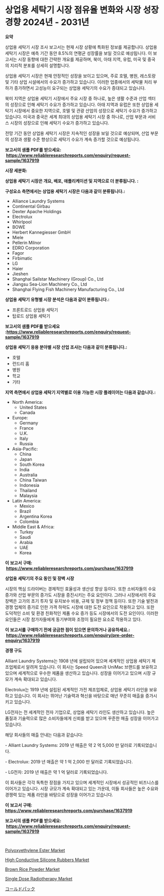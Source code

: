 <p><h1>상업용 세탁기 시장 점유율 변화와 시장 성장 경향 2024년 - 2031년</h1></p><p><strong>요약</strong></p>
<p><p>상업용 세탁기 시장 조사 보고서는 현재 시장 상황에 특화된 정보를 제공합니다. 상업용 세탁기 시장은 예측 기간 동안 8.5%의 연평균 성장률을 보일 것으로 예상됩니다. 이 보고서는 시장 동향에 대한 간략한 개요를 제공하며, 북미, 아태 지역, 유럽, 미국 및 중국의 지리적 분포를 상세히 설명합니다.</p><p>상업용 세탁기 시장은 현재 안정적인 성장을 보이고 있으며, 주로 호텔, 병원, 레스토랑 및 기타 상업 시설에서의 수요가 증가하고 있습니다. 이러한 업종에서의 세탁물 처리 부하가 증가하면서 고성능이 요구되는 상업용 세탁기의 수요가 증대되고 있습니다.</p><p>북미 지역은 상업용 세탁기 시장에서 주요 시장 중 하나로, 높은 생활 수준과 산업 섹터의 성장으로 인해 세탁기 수요가 증가하고 있습니다. 아태 지역과 유럽은 또한 상업용 세탁기 시장에서 중요한 지역으로, 호텔 및 관광 산업의 성장으로 세탁기 수요가 증가하고 있습니다. 미국과 중국은 세계 최대의 상업용 세탁기 시장 중 하나로, 산업 부문과 서비스 시장의 성장으로 인해 세탁기 수요가 증가하고 있습니다.</p><p>전망 기간 동안 상업용 세탁기 시장은 지속적인 성장을 보일 것으로 예상되며, 산업 부문의 성장과 생활 수준 향상으로 세탁기 수요가 계속 증가할 것으로 예상됩니다.</p></p>
<p><strong>보고서의 샘플 PDF를 받으세요: &nbsp;<a href="https://www.reliableresearchreports.com/enquiry/request-sample/1637919">https://www.reliableresearchreports.com/enquiry/request-sample/1637919</a></strong></p>
<p><strong>시장 세분화:</strong></p>
<p><strong> 상업용 세탁기 시장은 개요, 배포, 애플리케이션 및 지역으로 더 분류됩니다. :</strong></p>
<p><strong>구성요소 측면에서는 상업용 세탁기 시장은 다음과 같이 분류됩니다.:</strong></p>
<p><ul><li>Alliance Laundry Systems</li><li>Continental Girbau</li><li>Dexter Apache Holdings</li><li>Electrolux</li><li>Whirlpool</li><li>BOWE</li><li>Herbert Kannegiesser GmbH</li><li>Miele</li><li>Pellerin Milnor</li><li>EDRO Corporation</li><li>Fagor</li><li>Firbimatic</li><li>LG</li><li>Haier</li><li>Jieshen</li><li>Shanghai Sailstar Machinery (Group) Co., Ltd</li><li>Jiangsu Sea-Lion Machinery Co., Ltd</li><li>Shanghai Flying Fish Machinery Manufacturing Co., Ltd</li></ul></p>
<p><strong> 상업용 세탁기 유형별 시장 분석은 다음과 같이 분류됩니다.:</strong></p>
<p><ul><li>프론트로드 상업용 세탁기</li><li>탑로드 상업용 세탁기</li></ul></p>
<p><strong>보고서의 샘플 PDF를 받으세요 :<a href="https://www.reliableresearchreports.com/enquiry/request-sample/1637919">https://www.reliableresearchreports.com/enquiry/request-sample/1637919</a></strong></p>
<p><strong> 상업용 세탁기 응용 분야별 시장 산업 조사는 다음과 같이 분류됩니다.:</strong></p>
<p><ul><li>호텔</li><li>런드리 홈</li><li>병원</li><li>학교</li><li>기타</li></ul></p>
<p><strong>지역 측면에서 상업용 세탁기 지역별로 이용 가능한 시장 플레이어는 다음과 같습니다.:</strong></p>
<p><ul>
    <li>
        North America:
        <ul>
            <li>United States</li>
            <li>Canada</li>
        </ul>
    </li>
    <li>
        Europe:
        <ul>
            <li>Germany</li>
            <li>France</li>
            <li>U.K.</li>
            <li>Italy</li>
            <li>Russia</li>
        </ul>
    </li>
    <li>
        Asia-Pacific:
        <ul>
            <li>China</li>
            <li>Japan</li>
            <li>South Korea</li>
            <li>India</li>
            <li>Australia</li>
            <li>China Taiwan</li>
            <li>Indonesia</li>
            <li>Thailand</li>
            <li>Malaysia</li>
        </ul>
    </li>
    <li>
        Latin America:
        <ul>
            <li>Mexico</li>
            <li>Brazil</li>
            <li>Argentina Korea</li>
            <li>Colombia</li>
        </ul>
    </li>
    <li>
        Middle East & Africa:
        <ul>
            <li>Turkey</li>
            <li>Saudi</li>
            <li>Arabia</li>
            <li>UAE</li>
            <li>Korea</li>
        </ul>
    </li>
    </ul></p>
<p><strong>이 보고서 구매: &nbsp;<a href="https://www.reliableresearchreports.com/purchase/1637919">https://www.reliableresearchreports.com/purchase/1637919</a></strong></p>
<p><strong>상업용 세탁기의 주요 동인 및 장벽 시장</strong></p>
<p><p>시장의 핵심 드라이버는 경제적인 효율성과 생산성 향상 등이다. 또한 소비자들의 수요 증가와 산업 부문의 증가도 시장을 증진시키는 주요 요인이다. 그러나 시장에서의 주요 장벽은 고가의 초기 투자 및 유지보수 비용, 규제 및 정부 정책 등이다. 또한 기술 발전과 경쟁 업체의 증가로 인한 가격 하락도 시장에 대한 도전 요인으로 작용하고 있다. 또한 도덕적인 소비 및 환경 친화적인 제품 수요 증가 등도 시장에서의 도전 요인이다. 이러한 요인들은 시장 참가자들에게 동기부여와 조정이 필요한 요소로 작용하고 있다.</p></p>
<p><strong>이 보고서를 구매하기 전에 궁금한 점이 있으면 문의하거나 공유하세요.: &nbsp;<a href="https://www.reliableresearchreports.com/enquiry/pre-order-enquiry/1637919">https://www.reliableresearchreports.com/enquiry/pre-order-enquiry/1637919</a></strong></p>
<p><strong>경쟁 구도</strong></p>
<p><p> Alliant Laundry Systems는 1908 년에 설립되어 있으며 세계적인 상업용 세탁기 제조업체로서 알려져 있습니다. 이 회사는 Speed Queen과 UniMac 브랜드를 보유하고 있으며 세계적으로 우수한 제품을 생산하고 있습니다. 성장을 이어가고 있으며 시장 규모가 계속 확대되고 있습니다.</p><p>Electrolux는 1919 년에 설립된 세계적인 가전 제조업체로, 상업용 세탁기 라인을 보유하고 있습니다. 이 회사는 뛰어난 기술력과 혁신을 바탕으로 매년 꾸준히 매출을 증가시키고 있습니다.</p><p>LG전자는 전 세계적인 전자 기업으로, 상업용 세탁기 라인도 생산하고 있습니다. 높은 품질과 기술력으로 많은 소비자들에게 신뢰를 받고 있으며 꾸준한 매출 성장을 이어가고 있습니다.</p><p>해당 회사들의 매출 안내는 다음과 같습니다:</p><p>- Alliant Laundry Systems: 2019 년 매출은 약 2 억 5,000 만 달러로 기록되었습니다.</p><p>- Electrolux: 2019 년 매출은 약 1 억 2,000 만 달러로 기록되었습니다.</p><p>- LG전자: 2019 년 매출은 약 1 억 달러로 기록되었습니다.</p><p>이 회사들은 각각 독특한 장점을 가지고 있으며 세계적인 시장에서 성공적인 비즈니스를 이어가고 있습니다. 시장 규모가 계속 확대되고 있는 가운데, 이들 회사들은 높은 수요와 경쟁력 있는 제품 라인을 바탕으로 성장을 이어가고 있습니다.</p></p>
<p><strong>이 보고서 구매: &nbsp; <a href="https://www.reliableresearchreports.com/purchase/1637919">https://www.reliableresearchreports.com/purchase/1637919</a></strong></p>
<p><strong>보고서의 샘플 PDF를 받으세요: &nbsp;<a href="https://www.reliableresearchreports.com/enquiry/request-sample/1637919">https://www.reliableresearchreports.com/enquiry/request-sample/1637919</a></strong><strong></strong></p>
<p>&nbsp;</p>
<p><p><a href="https://github.com/joannesouthgate/Market-Research-Report-List-2/blob/main/polyoxyethylene-ester-market.md">Polyoxyethylene Ester Market</a></p><p><a href="https://cat-emmental-94b.notion.site/High-Conductive-Silicone-Rubbers-Market-Size-and-Examines-its-Market-Scope-with-a-Primary-Focus-on-9bb3ed9037ee4fa4a51c4a4bf08a654f">High Conductive Silicone Rubbers Market</a></p><p><a href="https://view.publitas.com/reportprime-1/brown-rice-powder-market-size-and-examines-its-market-scope-with-a-primary-focus-on-growth-opportunities-and-forecasted-trends-spanning-from-2024-to-2031/">Brown Rice Powder Market</a></p><p><a href="https://issuu.com/reportprime-2/docs/single-dose-radiotherapy-market-size-2030.pptx">Single Dose Radiotherapy Market</a></p><p><a href="https://github.com/vhemk0794148/Market-Research-Report-List-1/blob/main/7989836191867.md">コールドパック</a></p></p>